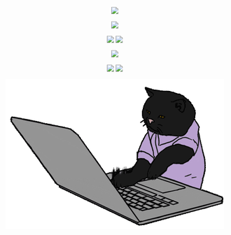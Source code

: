 <p align="center">
    <img src="https://capsule-render.vercel.app/api?type=waving&height=300&color=gradient&text=HI%20Welcome&desc=I%20am%20Quenan&descAlignY=69&descSize=25">
</p>

<p align="center">
    <img width="800" src="https://readme-typing-svg.demolab.com?font=Fira+Code&pause=1000&color=F9AEAC&center=true&vCenter=true&width=600&lines=Welcome+to+my+GitHub+profile+page!;%E6%AC%A2%E8%BF%8E%E6%9D%A5%E5%88%B0%E6%88%91+GitHub+%E4%B8%BB%E9%A1%B5%EF%BC%81">
</p>

<p align="center">
    <img width="400" src="https://github-readme-stats.vercel.app/api?username=qnquenan&locale=cn&line_height=33&show_icons=true&hide_border=true&theme=transparent&text_color=F9AEAC&title_color=F9AEAC&icon_color=F9AEAC&hide=prs,contribs&rank_icon=default"/>
    <img width="400" src="https://github-readme-streak-stats-xiaokang2022.vercel.app/?user=qnquenan&theme=transparent&hide_border=true&stroke=F9AEAC&ring=F9AEAC&fire=F9AEAC&currStreakNum=F9AEAC&currStreakLabel=F9AEAC&sideNums=F9AEAC&sideLabels=F9AEAC"/>
</p>

<p align="center">
    <img width="800" src="https://github-readme-activity-graph.vercel.app/graph?username=qnquenan&theme=github-compact&hide_border=true&area=true&bg_color=00000000&color=F9AEAC&line=F9AEAC&point=F9AEAC&title_color=F9AEAC&area_color=F9AEAC&locale=zh" />
</p>

<p align="center">
    <img width="400" src="https://github-readme-stats.vercel.app/api/top-langs/?username=qnquenan&theme=transparent&hide_border=true&layout=donut-vertical&langs_count=6&text_color=F9AEAC&title_color=F9AEAC&icon_color=F9AEAC&bg_color=00000000" />
    <img width="400" src="https://github-readme-stats.vercel.app/api/wakatime?username=qnquenan&theme=transparent&hide_border=true&text_color=F9AEAC&title_color=F9AEAC&icon_color=F9AEAC&bg_color=00000000&langs_count=6&layout=compact" />
</p>




<p align="center">
    <img src="https://raw.githubusercontent.com/heartyang520/HeartYang.github.io/main/share/hacker_a.gif">
</p>
